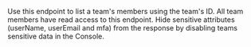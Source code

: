 Use this endpoint to list a team's members using the team's ID. All team members have read access to this endpoint. Hide sensitive attributes (userName, userEmail and mfa) from the response by disabling teams sensitive data in the Console.